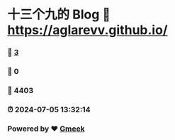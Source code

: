 # 十三个九的 Blog :link: https://aglarevv.github.io/ 
### :page_facing_up: [3](https://aglarevv.github.io//tag.html) 
### :speech_balloon: 0 
### :hibiscus: 4403 
### :alarm_clock: 2024-07-05 13:32:14 
### Powered by :heart: [Gmeek](https://github.com/Meekdai/Gmeek)
